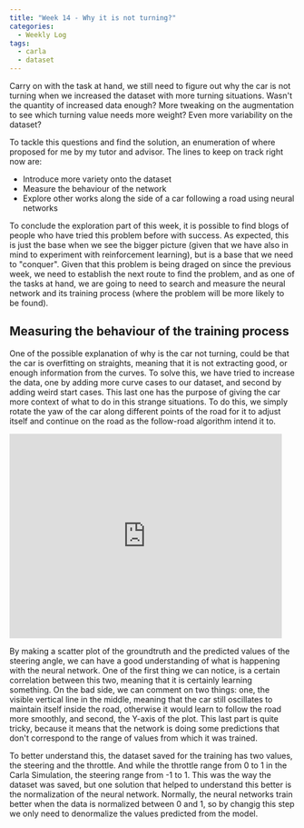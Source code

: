 ```yaml
---
title: "Week 14 - Why it is not turning?"
categories:
  - Weekly Log
tags:
  - carla
  - dataset
---
```


Carry on with the task at hand, we still need to figure out why the car is not turning when we increased the dataset with more turning situations. Wasn't the quantity of increased data enough? More tweaking on the augmentation to see which turning value needs more weight? Even more variability on the dataset?

To tackle this questions and find the solution, an enumeration of where proposed for me by my tutor and advisor. The lines to keep on track right now are:

- Introduce more variety onto the dataset
- Measure the behaviour of the network
- Explore other works along the side of a car following a road using neural networks

To conclude the exploration part of this week, it is possible to find blogs of people who have tried this problem before with success. As expected, this is just the base when we see the bigger picture (given that we have also in mind to experiment with reinforcement learning), but is a base that we need to "conquer". Given that this problem is being draged on since the previous week, we need to establish the next route to find the problem, and as one of the tasks at hand, we are going to need to search and measure the neural network and its training process (where the problem will be more likely to be found).

## Measuring the behaviour of the training process

One of the possible explanation of why is the car not turning, could be that the car is overfitting on straights, meaning that it is not extracting good, or enough information from the curves. To solve this, we have tried to increase the data, one by adding more curve cases to our dataset, and second by adding weird start cases. This last one has the purpose of giving the car more context of what to do in this strange situations. To do this, we simply rotate the yaw of the car along different points of the road for it to adjust itself and continue on the road as the follow-road algorithm intend it to.

<iframe src="https://giphy.com/embed/VUcpEtOCDNYeebZLcO" width="480" height="360" frameBorder="0" class="align-center" allowFullScreen></iframe>
<p></p>

By making a scatter plot of the groundtruth and the predicted values of the steering angle, we can have a good understanding of what is happening with the neural network. One of the first thing we can notice, is a certain correlation between this two, meaning that it is certainly learning something. On the bad side, we can comment on two things: one, the visible vertical line in the middle, meaning that the car still oscillates to maintain itself inside the road, otherwise it would learn to follow the road more smoothly, and second, the Y-axis of the plot. This last part is quite tricky, because it means that the network is doing some predictions that don't correspond to the range of values from which it was trained. 

To better understand this, the dataset saved for the training has two values, the steering and the throttle. And while the throttle range from 0 to 1 in the Carla Simulation, the steering range from -1 to 1. This was the way the dataset was saved, but one solution that helped to understand this better is the normalization of the neural network. Normally, the neural networks train better when the data is normalized between 0 and 1, so by changig this step we only need to denormalize the values predicted from the model.